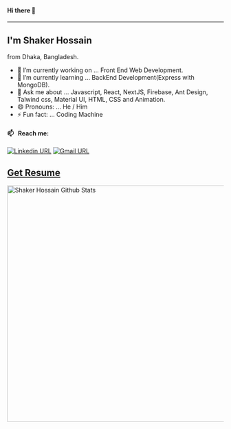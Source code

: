 #### Hi there 👋
___
## I'm Shaker Hossain
from Dhaka, Bangladesh.


- 🔭 I’m currently working on ... Front End Web Development.
- 🌱 I’m currently learning ... BackEnd Development(Express with MongoDB).
- 💬 Ask me about ... Javascript, React, NextJS, Firebase, Ant Design, Talwind css, Material UI, HTML, CSS and Animation.
- 😄 Pronouns: ... He / Him
- ⚡ Fun fact: ... Coding Machine

#### 📫 &nbsp; Reach me:

[![Linkedin URL](https://img.shields.io/badge/social--badge?style=social&label=linkedin&logo=linkedin)](https://www.linkedin.com/in/shaker-hossain-49b2381ba/)
[![Gmail URL](https://img.shields.io/badge/social--badge?style=social&label=email&logo=gmail)](mailto:shaker.hossain87@gmail.com)


## [Get Resume](https://drive.google.com/file/d/1xzEfn0aUgXJkD3hx-O5jgeFpWr0uc3Aj/view?usp=sharing)

<img width="550px" alt="Shaker Hossain Github Stats"  src="https://github-readme-stats.vercel.app/api?username=shaker87&show_icons=true"/>
</br>

<!-- [![Top Langs card](https://github-readme-stats.vercel.app/api/top-langs/?username=shaker87&card_width=550)](https://github.com/Shaker87/) -->
